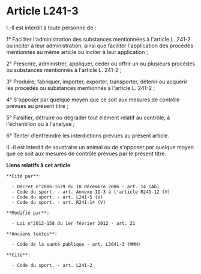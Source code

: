 # Article L241-3

I.-Il est interdit à toute personne de : 

1° Faciliter l'administration des substances mentionnées à l'article L. 241-2 ou inciter à leur administration, ainsi que
faciliter l'application des procédés mentionnés au même article ou inciter à leur application ; 

2° Prescrire, administrer, appliquer, céder ou offrir un ou plusieurs procédés ou substances mentionnés à l'article L.
241-2 ; 

3° Produire, fabriquer, importer, exporter, transporter, détenir ou acquérir les procédés ou substances mentionnés à
l'article L. 241-2 ;

4° S'opposer par quelque moyen que ce soit aux mesures de contrôle prévues au présent titre ;

5° Falsifier, détruire ou dégrader tout élément relatif au contrôle, à l'échantillon ou à l'analyse ;

6° Tenter d'enfreindre les interdictions prévues au présent article.

II.-Il est interdit de soustraire un animal ou de s'opposer par quelque moyen que ce soit aux mesures de contrôle prévues par
le présent titre.

**Liens relatifs à cet article**

	**Cité par**:

	  - Décret n°2006-1629 du 18 décembre 2006 - art. 14 (Ab)
	  - Code du sport. - art. Annexe II-3 à l'article R241-12 (V)
	  - Code du sport. - art. L241-5 (V)
	  - Code du sport. - art. R241-14 (V)

	**Modifié par**:

	  - Loi n°2012-158 du 1er février 2012 - art. 21

	**Anciens textes**:

	  - Code de la santé publique - art. L3641-3 (MMN)

	**Cite**:

	  - Code du sport. - art. L241-2
